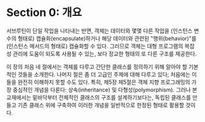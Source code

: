 # Section 0: 개요

서브루틴이 단일 작업을 나타내는 반면, 객체는 데이터와 몇몇 다른 작업을 (인스턴스 변수의 형태로) 캡슐화(encapsulate)하거나 해당 데이터와 관련된 "행위(behavior)"를 (인스턴스 메서드의 형태로) 캡슐화할 수 있다. 그러므로 객체는 대형 프로그램의 복잡성 관리에 도움이 되도록 사용될 수 있는, 보다 정교한 형태의 또 다른 구조를 제공한다.

이 장의 처음 네 절에서는 객체를 다루고 간단한 클래스를 정의하기 위해 알아야 할 기본적인 것들을 소개한다. 나머지 절은 좀 더 고급인 주제에 대해 다루고 있다; 처음에는 이들을 완전히 이해하지 못할 수도 있다. 특히, 제5장 제5절은 객체 지향 프로그래밍의 가장 중심적인 개념을 다룬다: 상속(inheritance) 및 다형성(polymorphism). 그러나 본 교재에서는 밑바닥부터 전체적인 클래스의 구조를 설계하기보다는, 독립된 클래스를 만들고 기존 클래스 위에 구축하여 이러한 개념을 일반적으로 한정된 형태로 활용할 것이다.